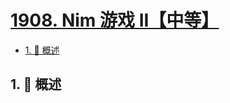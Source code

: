 # [1908. Nim 游戏 II【中等】](https://github.com/Tdahuyou/TNotes.leetcode/tree/main/notes/1908.%20Nim%20%E6%B8%B8%E6%88%8F%20II%E3%80%90%E4%B8%AD%E7%AD%89%E3%80%91)

<!-- region:toc -->

- [1. 📝 概述](#1--概述)

<!-- endregion:toc -->

## 1. 📝 概述
